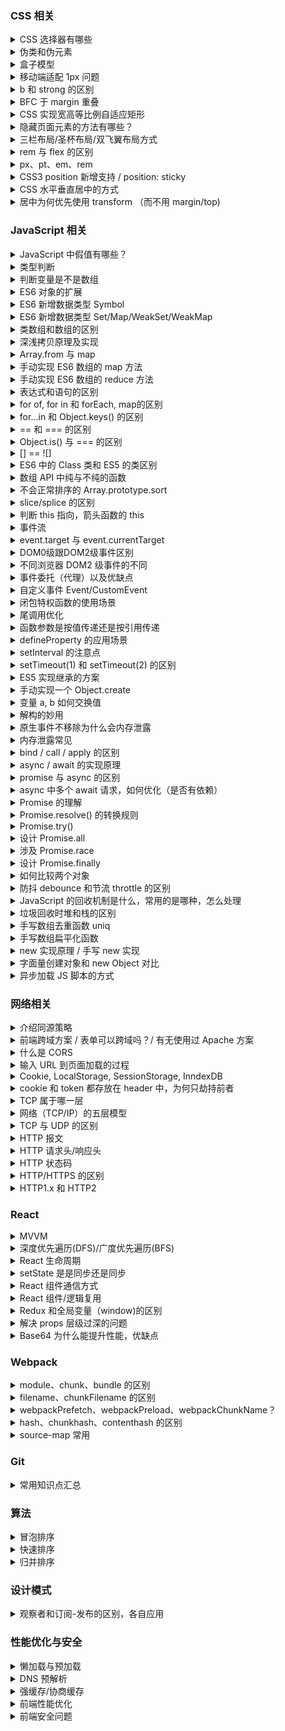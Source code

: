 ### CSS 相关

<details>
  <summary>CSS 选择器有哪些</summary>

  分类可分：基本选择器、属性选择器、伪类选择器

  | 常用选择器 | - |
  | -- | -- |
  | 通配符 | `*` |
  | ID | `#id` |
  | 类 | `.class` |
  | 元素 | `div`、`p`、`a`|
  | 后代 | `div > p` |
  | 伪类 | `a:hover` | 
  | 属性 | `[type="text"]` | 
  | 子元素 | `li:first-child`、`li:nth-child(1)`... |

  优先级：`!important` > inline style > `#id` > `.class` > 元素和伪元素 > `*` > 继承 > 默认

</details>

<details>
  <summary>伪类和伪元素</summary>

  伪元素：可创建文档虚拟元素（虚拟容器） `::before`

  | 伪元素| - |
  | -- | -- |
  | ::before | 被选元素前插入 |
  | ::after | 被选元素后插入 |
  | ::first-letter | 元素文本首字母 |
  | ::first-line | 元素第一行文本 |
  | ::selection | 元素选中部分 |

  伪类：提供 CSS 选择器获取，但不存在 DOM 树 `:link`

  | 伪类 | - |
  | -- | -- |
  | :first-child | 第一个子元素 |
  | :last-child | 最后一个子元素 |
  | :first-of-type | 父元素第一个特定类型的子元素 |
  | :last-of-type | 父元素最后一个特定类型的子元素 |

</details>

<details>
  <summary>盒子模型</summary>

  | 盒子模型 | 宽度计算 | CSS 设置 |
  | -- | -- | -- |
  | 标准 | `width = content-width` | box-sizing: content-box |
  | IE | `width = content-width + padding-width + border-width` | box-sizing: border-box |

</details>

<details>
  <summary>移动端适配 1px  问题</summary>

  Retina 屏幕像素比为 2，CSS 1px 会被渲染成 2px 的物理像素。

  解决方案：伪类 + transform 实现

  单边框：
  ```stylus
  border-1px($color) {
    position: relative
      &:after {
      display: block
      position: absolute
      left: 0
      bottom: 0
      width: 100%
      border-top: 1px solid $color
      content: ' '
    }
  }
  @media (-webkit-min-device-pixel-ratio: 1.5),(min-device-pixel-ratio: 1.5) {
    .border-1px {
       &::after {
        -webkit-transform: scaleY(0.7)
        transform: scaleY(0.7)
       }
    }
  }

  @media (-webkit-min-device-pixel-ratio: 2),(min-device-pixel-ratio: 2) {
    .border-1px {
      &::after {
       -webkit-transform: scaleY(0.5)
        transform: scaleY(0.5)
      }
    }
  }
  ```

  多边框：伪类宽高 200%，绝对定位 -50%，同等缩放实现。

</details>

<details>
  <summary>b 和 strong 的区别</summary>

  两者都有加粗字体的作用，但 strong 带有语义，表示强调，利于 SEO。

</details>

<details>
  <summary>BFC 于 margin 重叠</summary>

  #### margin 重叠
  * 相邻兄弟元素
  * 父子元素

  以上两种情况，元素同属一个BFC，且为块级元素，且元素间没有阻挡（边框、非空内容、padding等）时，会发生 margin 重叠。

  #### 何为 BFC？
  块级格式化上下午，简单的理解为一块独立的渲染区域，一个用于管理块级元素的容器，规定了容器内的布局规则，与外部区域隔离且不受影响。

  #### 创建 BFC
  * float 设置非 none
  * overflow 设置
  * display 设置 table-cell/table-caption/inline-block/inline-flex/flex
  * position 设置 absolute/fixed
  * 根元素

  #### BFC 布局规则
  * BFC 计算高度时，float 元素也参与（BFC 自带清浮）
  * BFC 不会重叠浮动元素（分栏布局）
  * BFC 阻止垂直 margin 折叠

</details>

<details>
  <summary>CSS 实现宽高等比例自适应矩形</summary>

  **知识点：padding 设置百分比，是按元素的宽度来计算，此外 padding 还可撑开元素宽高**

  ```html
  <!-- 宽高 2:1 矩形 -->
  <div class="scale">
    <div class="item">子元素</div>
  </div>

  <style>
   .scale {
     width: 100%;
     height: 0;
     padding-bottom: 50%;
     position: relative;
   }
   .item {
     width: 100%;
     height: 100%;
     position: absolute;
     background: red;
     color: #fff;
   }
  </style>
  ```

  > 16:9 padding-bottom: 9/16 = 56.25%

  参考文章: [CSS实现宽高等比例自适应矩形](https://juejin.im/post/5b0784566fb9a07abd0e14ae)
</details>

<details>
  <summary>隐藏页面元素的方法有哪些？</summary>

  隐藏类型：
  1. 完全隐藏：从渲染树消失，不占据空间
  2. 视觉隐藏：仍占据控件，只是视屏中不显示
  3. 语义隐藏：阅读软件不可读，但正常占据空间

  #### 1. 完全隐藏

  ##### 1-1. display
  `display: none`

  ##### 1-2. hidden 
  HTML5 新增属性，相当于 `display: none`

  ```html
  <div hidden></div>
  ```

  #### 2. 视觉隐藏
  ```css
  position: absolute;
  left: -99999px;
  ```

  #### 4. 语义隐藏
  ```html
  <div aria-hidden="true"></div>
  ```

</details>

<details>
  <summary>三栏布局/圣杯布局/双飞翼布局方式</summary>

  | 布局 |  |
  | -- | -- |
  | float 浮动 | 脱离文档流，需清浮解决父层高度塌陷 |
  | absoulute 绝对定位 | 自身跟后代元素都脱离文档流，需定高 |
  | table 表格 | 兼容性好，高度统一撑开，无法设置边距，SEO不友好 |
  | flex | 较完美，IE10开始支持（-ms) |
  | grid 网格 | IE10+支持，没有内容结构，子元素可自行定义位置 |

  #### 1. float 浮动布局
  **`DOM` 结构先写浮动部分，再写中间，否则右浮动会掉到下一行**

  * 优点：简单，兼容性好
  * 缺点：脱离文档流，父层高度塌陷需清浮解决

  ```html
  <article>
    <div class="left red"></div>
    <div class="right blue"></div>
    <div class="center yellow"></div>
  </article>

  <style>
    .left {
      float: left;
      width: 300px;
    }
    .right {
      float: right;
      width: 300px;
    }
  </style>
  ```
  #### 2. absoulute 绝对定位布局
  * 优点：方便稳定
  * 脱离文档流，后代元素也脱离文档流，高度未知时，会有问题

  ```html
  <article>
    <div class="left red"></div>
    <div class="center yellow"></div>
    <div class="right blue"></div>
  </article>

  <style>
    article {
      position: relative;
    }
    article div {
      position: absolute;
    }
    .left {
      left: 0;
      width: 300px;
    }
    .right {
      right: 0;
      width: 300px;
    }
    .center {
      left: 300px;
      right: 300px;
    }
  </style>
  ```

  #### 3. table 表格布局
  * 优点：兼容性好
  * 缺点：
    * 无法设置 margin 边距；
    * 对 SEO 不友好；
    * 单元格高度超出时，两侧单元格高度会一并变高，左右会撑开；
  ```html
  <article>
    <div class="left red"></div>
    <div class="center yellow"></div>
    <div class="right blue"></div>
  </article>

  <style>
    article {
      display: table;
    }
    article > div {
      display: table-cell;
    }
    .left, .right {
      width: 300px;
    }
  </style>
  ```
  #### 4. flex 布局
  * 优点：比较完美
  * 缺点：低版本浏览器兼容问题，IE10开始支持（-ms)

  ```html
  <article>
    <div class="left red"></div>
    <div class="center yellow"></div>
    <div class="right blue"></div>
  </article>

  <style>
    article {
      display: flex;
    }
    .left, .right {
      width: 300px;
    }
    .center {
      flex: 1;
    }
  </style>
  ```

  #### 5. grid 网格布局

  CSS3 推出的网格布局，按列或行对其排列，不同于表格，没有内容结构。子元素可定位自己的位置，可以重叠（IE10+支持）。

  ```css
  article {
    display: grid;
    grid-template-columns: 300px auto 300px;
  }
  ```
</details>

<details>
  <summary>rem 与 flex 的区别</summary>

  * rem 布局是维持各端 PC/Mobile/IPad 统一排版，利用 rem 进行缩放适应，简单理解就是一份设计稿在各端显示效果一致
  * flex 布局是弹性伸缩自适应，并不是等比例缩放

</details>

<details>
  <summary>px、pt、em、rem</summary>

  | 单位 | 含义 |
  | -- | -- |
  | px | 虚拟长度单位，像素|
  | pt | 物理长度单位，72分之一英寸|
  | em | 相对长度单位 |
  | rem | CSS3 新增的相对长度单位，相对于 HTML |

  #### px 与 em
  * px 是相对于显示器屏幕分辨率，而 em 是相对于当前对象内文本的字体尺寸，如果字体尺寸未被设置，则相对于浏览器的默认字体尺寸

  * em 指字体高，浏览器默认字体高是 16px，未调整的浏览器：1em = 16px。为简化换算，设置 html 样式 font-size = 64.5%，这样 12px = 1.2em

  * 1em 指一个字体的大小，会继承父级元素的字体大小，不是一个固定的值。因此文本样式使用 em，支持浏览器缩放时字体调整，IE 精度问题使用 63%

</details>

<details>
  <summary>CSS3 position 新增支持 / position: sticky</summary>

  | 属性 | 作用 |
  | -- | -- |
  | static | 没有定位（默认) |
  | relative | 相对定位 | 
  | absolute | 绝对定位 |
  | fixed | 固定定位（相对body) |
  | sticky | 粘滞定位 | 

  * absolute 会被 relative/absolute 的父元素限制，否则被 body
  * stick 是 relative 和 fixed 的混合体
    * 元素在视口内，top/left 无效；
    * 滚动超出时，表现像 fixed；
    * left/right 同时设置保留前者，top/bottom 同理

</details>

<details>
  <summary>CSS 水平垂直居中的方式</summary>

  居中元素固定宽高：
  1. absolute + 负 margin
  2. absolute + margin auto
  3. absolute + calc

  居中元素不定宽：
  1. absolute + transform（移动端优先）
  2. line-height
  3. writing-mode
  4. table (可弃用)
  5. css-table
  6. flex（优先）
  7. grid

</details>

<details>
  <summary>居中为何优先使用 transform （而不用 margin/top)</summary>

  * 支持居中元素不定宽；
  * 不用计算宽高减半值；

</details>

### JavaScript 相关

<details>
  <summary>JavaScript 中假值有哪些？</summary>

  JavaScript 中共有 6 个假值：
  1. `undefined`
  2. `null`
  3. `NaN`
  4. `0`
  5. `''`
  6. `false`
  
  包装对象类型都是真值，如 `new Number(0)` / `new Boolean(false)`)。
</details>

<details>
  <summary>类型判断</summary>

  1. `typeof` 只能用于基本类型判断，无法判断 `null`；
  2. `instanceof` 用于判断引用类型，缺点是 `null`；
  3. `Object.prototype.toString.call()` 较好的类型判断方式；
  4. `isPrototypeOf` ES6 新增的原型判断；

  思路：先 `instanceof` 判断是不是复杂类型，再用 `typeof` 判断基本类型

  [正确的类型判断](https://github.com/YvetteLau/Blog/blob/master/JS/data-type.js)

</details>

<details>
  <summary>判断变量是不是数组</summary>

  1. ES6 `Array.isArray()` 返回 `true` 是；
  2. ES6 `Array.prototype.isPrototypeOf([])` 值为 `true` 是；
  3. `instanceof Array` 返回 `true` 是；
  4. `Object.prototype.toString.call()` 值为 `[object Array]` 是

</details>

<details>
  <summary>ES6 对象的扩展</summary>

  * 支持属性简写，属性解构赋值，**表达式属性名不能与属性简写同时使用**；
  * 新增 `super` 关键字，指向对象，仅在对象方法中调用；
  * 对象方法的 `name` 属性；
    * 普通属性方法，返回方法名；
    * `get/set` 取存函数，返回方法名前加 `get/set` -> `get fnName`；
    * `new`，返回 `anonymous`；
    * `bind`, 返回 `bound fnName`
  * 对象的扩展运算符 `{...obj}`（可实现浅拷贝）

  | Object 新增方法 | 作用 |
  | -- | -- |
  | is | 完善 `===` 判断（-0 不等于 +0 / NaN 等于自身）|
  | assign | 对象属性合并（浅拷贝）|
  | getOwnPropertyDescriptiors | 多个s，获取对象所有属性的描述 |
  | setPrototypeOf/getPrototypeOf | 原型设置与读取 |
  | keys/values/entires | - |
  | fromEntries | 用于将 Map 结构转为 Object |

  ```js
  // Object.is 实现
  Object.prototype.is = function(x, y) {
    if (x === y) {
      return x !== 0 || 1 / x === 1 / y; 
    } else {
      return x !== x && y !== y;
    }
  }

  ```
  注意点：
  1. `Object.assign` 合并对象时遭遇 `get` 方法时，拷贝的是 `get` 方法的执行结果；
  2. 字符串的包装类型可实现枚举；

</details>

<details>
  <summary>ES6 新增数据类型 Symbol</summary>

  > Symbol 表示独一无二的值，一种类似字符串类型

  1. 通过 `Symbol` 函数生产，该函数不能使用 `new` 实例化；
  2. 不能与其它值做运算，包括模版字符串 `${}` 的引用；
  3. 可转为布尔值，用于条件判断；
  4. 可显示转为字符串 `String(mySymbol)/mySmbol.toString()`；
  5. 定义的描述符，`Symbol.description()` 获取；
  6. `Symbol.for()` 返回已存在的 Symbol, 不存在则创建（避免重复创建）；
  7. `Symbol.keyFor`，返回已存在的 Symbol key 值，不存在返回 `undefined`；
  8. 作为对象属性名的 Symbol，必须用方括号，不能被普通方法枚举，`Reflect.ownKeys` 可枚举全部属性，或 `Object.getOwnPropertySymbols`

  #### 用途：
  1. 借助不太容易枚举，可作私有属性使用；
  2. 引用第三方对象方法时，避免属性名覆盖；
  3. 消除魔术字符串，作判断条件使用；
  4. 内置的 Symbol 方法可监听对象/类的用法

</details>

<details>
  <summary>ES6 新增数据类型 Set/Map/WeakSet/WeakMap</summary>

  * Set: 不重复的类似数组解构，`size` 属性表示成员数量
    * 操作方法：`add/delete/has/clear`
    * 遍历方法：`keys/values/entires/forEach/for...of`
    * 可转为数组后，使用数组方法：`map/filter`等，实现数组去重，交集/差集/并集
  * WeakSet: 弱引用，成员只能是对象，不支持遍历，没有 `size` 属性
    * 用途：类中对象引用/DOM对象存储
  * Map: 键值对，不同于 Object 的 “字符串-值”，是 ”值-值“，`size` 属性表示成员数量
    * 操作方法：`add/delete/has/clear`
    * 遍历方法：`keys/values/entires/forEach/for...of`
    * 同样可借助转为数组后，调用方法
    * 用途：属性名更灵活，不会冲突
  * WeakMap: 弱引用，键只能是对象，不支持遍历，没有 `size` 属性
    * 用途：类私有方法/DOM 元素对象属性值

</details>

<details>
  <summary>类数组和数组的区别</summary>

  类数组是一个普通对象，有 `length` 属性，而真实的数组是 `Array` 类型，类数组不具备数组的方法。

  常见类数组：
  1. 函数参数 `arguments`；
  2. DOM 对象列表 `document.querySelectorAll('li')`；
  3. jQuery 对象 `$('div')`

  类数组转数组：
  ```js
  // eg.1
  Array.prototype.slice.call(arrLike);

  // eg.2
  [...arrLike];

  // eg.3
  Array.from(arrLike); 
  ```

  拥有遍历器接口的对象，都可用扩展运算符 `...` 和 `Array.from` 转为数组，如字符串。

</details>

<details>
  <summary>深浅拷贝原理及实现</summary>

  #### 深浅拷贝概念

  > 浅拷贝：拷贝一个对象（创建一个新的对象），对其属性值做拷贝，如果其属性值是基本类型，则拷贝的是该基本类型的值，如果其属性值是引用类型，则拷贝的是内存地址。

  浅拷贝与赋值不同，将引用类型赋值给变量，并不会创建新对象，栈内存共享该引用类型的指针。

  > 深拷贝：完整拷贝一个对象，包括其属性值，都是独立的内存存储。

  #### 代码实现
  待更
</details>

<details>
  <summary>Array.from 与 map</summary>

  map 的 callback 只会在有值的索引上被调用（未赋值或 delete 的索引不会被调用)

  ```js
  const mapResult = Array(3).map(() => 0);
  mapResult; // => [undefined, undefined, undefined]

  const fromResult = Array.from({length: 3}, () => 0);
  fromResult; // => [0, 0, 0]
  ```

  Array.from 可用于数组初始化赋值，与 fill 不同是 callback 每次都返回一个新的值

  ```js
  const resultA = Array.from({length: 3}, () => ({}));
  const resultB = Array(3).fill({});

  resultA[0] === resultA[1];  // false;
  resultB[0] === resultB[1];  // true;
  ```

  Array.from 实现数组的深层拷贝
  ```js
  function recursiveClone(value) {
    return Array.isArray(value) ? Array.from(value, recursiveClone) : value;
  }
  const numbers = [[0,1,2], ['one','two','three']];
  const numbersClone = recursiveClone(numbers);   // => [[0,1,2], ['one','two','three']]
  ```

</details>

<details>
  <summary>手动实现 ES6 数组的 map 方法</summary>

  语法：  
  > var new_array = arr.map(function callback(currentValue[, index[, array]]) {
  >  // Return element for new_array 
  > }[, thisArg])

  实现：
  ```js
  Array.prototype.MyMap = function(fn, context) {
    var arr = Array.prototype.slice.call(this);
    var mappedArr = [];
    for (var i = 0, len = arr.length; i < len; i++) {
      mappedArr.push(fn.call(context, arr[i], i, this));
    }
    return mappedArr;
  }

  var arr = [1, 3, 9, 16];
  var newArr = arr.MyMap(x => x * 2);

  newArr; // => [2, 6, 18, 32]
  ```
</details>

<details>
  <summary>手动实现 ES6 数组的 reduce 方法</summary>

  语法：
  > arr.reduce(callback(accumulator, currentValue[, index[, array]])[, initialValue])

  要点：初始值不传处理（初始值不传时，第一个累计器取数组第一项）

  ```js
  Array.prototype.MyReduce = function(fn, initialValue) {
    var arr = Array.prototype.slice.call(this);
    var res, startIndex;
    res = initialValue ? initialValue : arr[0];
    startIndex = initialValue ? 0 : 1;

    for (var i = startIndex, len = arr.length; i < len; i++) {
      res = fn.call(null, res, i, arr[i], this);
    }
    return res;
  }

  var arr = [1, 2, 3];
  var sumResult = arr.MyReduce((acc, curValue) => acc + curValue);

  sumResult; // 6
  ```

</details>

<details>
  <summary>表达式和语句的区别</summary>

  * 表达式：产生一个值；
  * 语句：执行一个操作；
  * 表达式语句：产生一个值和执行一个操作

</details>

<details>
  <summary>for of, for in 和 forEach, map的区别</summary>

  * for...of：遍历具有 itertaor 接口对象（数组、Set、Map、类数组对象、字符串）可中断循环；
  * for...in：遍历对象自身和继承的可枚举的属性，不能直接获取属性值，可中断循环；
  * forEach：只能遍历数组，没有返回值，不能中断；
  * map：只能遍历数组，返回值是修改后的新数组，不能中断

  退出循环：`break/throw/continue/return`
</details>

<details>
  <summary>for...in 和 Object.keys() 的区别</summary>

  1. `Object.keys()` 返回自身可枚举属性组成的数组，顺序与 `for...in` 一致；
  2. `for...in` 除了遍历自身可枚举，还可以枚举原型链中属性

  **与 in 有关都会检索原型链**
</details>

<details>
  <summary>== 和 === 的区别</summary>

  * `===` 全等运算符不需要类型转换，比较类型和值都相等时，返回 `true`；
  * `==` 类型不同，需先进行转换，如下
    * 判断是否为 `null` 或 `undefined`，是返回 `true`；
    * 判断是否为 `string` 或 `number`，是字符串转 `number` 再比对；
    * 判断其中一方是否为 `boolean`，是转为 `number` 再比对；
    * 判断其中一方为 `object` 另一方为 `string/number/symbol`，是将 `object` 转原始类型再比对，调用 `toString()/valueOf()`

</details>

<details>
  <summary>Object.is() 与 === 的区别</summary>

  `Object.is()` 与 `===` 类似，有两点区别:
  1. `Object.is()` 判断 `NaN` 时，返回 `true`；
  2. `Object.is()` 判断 `+0/-0` 时，返回 `false`

  ```js
  Object.is(NaN, NaN);  // true
  Object.is(+0, -0);    // false

  NaN === NaN;          // false
  +0 === -0;            // true
  ```

</details>

<details>
  <summary>[] == ![]</summary>

  1. 优先级 `!` 高于 `==`；
  2. `![]`，`object` 转为 `boolean` 为 `true`，因此这里为 `false`；
  3. 其中一方为 `boolean`，先将 `boolean` 转为 `number`，0；
  4. 其中一方为 `number`, `object` 类型转原始类型（空数组转数字为 0，若数组中仅有一个数字，转数字时就是该数字，其它情况为 `NaN`）；
  5. `0 == 0` 为 `true`

  [运算符优先级](https://developer.mozilla.org/zh-CN/docs/Web/JavaScript/Reference/Operators/Operator_Precedence)

</details>

<details>
  <summary>ES6 中的 Class 类和 ES5 的类区别</summary>

  1. 定义的方法不可枚举，ES5 可以枚举；
  2. 必须使用 `new` 实例化，ES5 可当普通函数使用；
  3. 不存在变量提升，默认即是严格模式；
  4. 方法是定义在 `prototype` 原型上，属性可在 `constructor` 初始化定义（支持传参），也可在顶层定义（无法通过传参初始化）；
  5. 子类构造函数必须通过 `super()` 调用父类构造函数实现继承，才有 `this` 对象（ES5 中先有子类的 `this`, 再将父类的属性应用在 `this` 上）；
  6. 类中 `static` 声明的方法为静态方法，属于类自身，可与类中普通方法重名，方法中的 `this` 指向类而不是对象实例，子类可以通过 `super` 使用父类静态方法 `super.parentStaticFunc`；
  7. `new.target` 返回构造函数（可实现类必须继承）；
  8. 提案：静态属性和私有方法`#name`

</details>

<details>
  <summary>数组 API 中纯与不纯的函数</summary>

  不纯函数，会修改原数组：
  `splice/reverse/fill/copyWithin/sort/push/pop/unshift/shift`

  纯函数，不会修改原数组：
  `slice/map/forEach/every/filter/reduce/entries/find`

</details>

<details>
  <summary>不会正常排序的 Array.prototype.sort </summary>

  > arr.sort([compareFunction])

  #### 不能正常排序原因
  没有 compareFunction 时，元素将会转换为字符串的各个字符的 Unicode 位点进行排序，如 "Banana" 会排在 "cherry" 前， "80" 排在 "9" 前。

  #### 解决方案：指定 compareFunction(a,b) 比较规则
  * a, b, 返回值 < 0，a 排 b 前
  * a, b, 返回值 == 0，位置不变
  * a, b, 返回值 > 0，a 排 b 后

</details>

<details>
  <summary>slice/splice 的区别</summary>

  > arr.slice([begin[, end]])

  > array.splice(start[, deleteCount[, item1[, item2[, ...]]]])

  * 同：两者都可返回一个新数组；
  * 异：`splice` 会改变原数组，为不纯函数，`slice` 多用于拷贝，`splice` 用于修改数组

</details>

<details>
  <summary>判断 this 指向，箭头函数的 this</summary>

  this 绑定：默认绑定、隐式绑定、显示绑定、new 绑定
  
  1. `new` 绑定，构造函数没有返回，`this` 指向新创建对象，若有返回，指向返回对象；
  2. 显示绑定，通过 `apply/call/bind`，`this` 指向传入对象，如果传入对象为 `null/undefined`，则应用默认绑定规则；
  3. 隐式绑定，取决于上下文对象调用者，指向该对象，`obj.foo()`；
  4. 默认绑定，以上规则不匹配时，严格模式指向 `undefined`，否则指向全局对象；
  5. 箭头函数, `this` 取决于词法作用域，在函数声明时就确定，来自上一层代码块的 `this`

</details>

<details>
  <summary>事件流</summary>

  * 冒泡：子到父 div->body->window
  * 捕获：父到子 window->body->div

</details>

<details>
  <summary>event.target 与 event.currentTarget</summary>

  * `event.target`: 当前触发事件的元素
  * `event.currentTarget`: 当前绑定事件的元素

  事件处理函数内部 `this` 指向 `event.currentTarget`。

  | event 常用属性 | 作用 |
  | -- | -- |
  | preventDefault() | 阻止默认事件 |
  | stopPropagation() | 阻止事件流传递（冒泡/捕获） |
  | stopImmediatePropagation() | 阻止事件流传递与剩余未执行事件 |

</details>

<details>
  <summary>DOM0级跟DOM2级事件区别</summary>

  区别：DOM0级只能绑定一个事件处理函数，DOM2级可绑定多个事件处理函数，并且新增**冒泡/捕获**事件触发机制。

  ```js
  // DOM0级
  elem.onclick = function() {
    //...
  };

  // DOM2级
  elem.addEventListener('click', function() {
    //...
  }, true); // useCapture 默认为 false 冒泡阶段触发， true 捕获阶段触发
  ```
</details>

<details>
  <summary>不同浏览器 DOM2 级事件的不同</summary>

  * `addEventListener/removeEventListener`
  * IE 兼容用 `attchEvent/detachEvent`
</details>

<details>
  <summary>事件委托（代理）以及优缺点</summary>
  
  事件委托是基于事件流的“冒泡”机制来实现，子节点触发事件，冒泡到父节点，由父级节点做事件接收处理。

  优点：
  1. 减少事件函数注册，仅在父节点绑定一个函数，节省内存；
  2. 支持动态绑定事件，针对动态子元素，不用频繁绑定和解绑

  缺点：
  1. 基于冒泡和捕获实现，不支持冒泡和捕获的事件不支持；
  2. 层级过多时，若中间层阻止，可能无法到达事件元素，建议就近委托

  不支持冒泡的事件：`load/unload/scroll/resize/blur/focus/mouseleave/mouseenter/自定义事件`

</details>

<details>
  <summary>自定义事件 Event/CustomEvent</summary>

  区别：CustomEvent 可传递一个 Object 对象来传输数据

  ```js
  let eve = new CustomEvent('custome', {
    detail: {
      name: 'KenTsang',
    }
  });

  let elem = document.body;
  elem.addEventListener('custome', function(event){
    console.log(event.CustomEvent.detail.name); // 'KenTsang'
  })

  // 事件触发
  elem.dispatchEvent(eve);
  ```
</details>

<details>
  <summary>闭包特权函数的使用场景</summary>

  1. ES6 前实现块级作用域；
  2. 模块化实现；
  3. 公私有属性；
  4. 函数柯里化实现

</details>

<details>
  <summary>尾调用优化</summary>

  1. 尾部函数前 + `return` 返回，作为函数外层函数结束语句；
  2. 尾部函数中未使用自由变量（非自身环境声明，需借助作用域链查找的外部变量），若需使用，以参数传递的方式进入 `arguments`

</details>

<details>
  <summary>函数参数是按值传递还是按引用传递</summary>

  函数参数是按值传递，引用类型的值是其栈中存储的值，一个地址指针。

</details>

<details>
  <summary>defineProperty 的应用场景</summary>

  使用 defineProperty 定义的对象属性，以下几个属性值默认 `false`
  * `configurable`  可配置
  * `enumerable`    可枚举
  * `writable`      可设置值

  应用场景：
  * Vue 双向数据绑定的实现；
  * MVVM 视图与数据变化的绑定；
  * 对象属性设置/读取/配置/枚举等钩子

</details>

<details>
  <summary>setInterval 的注意点</summary>
</details>

<details>
  <summary>setTimeout(1) 和 setTimeout(2) 的区别</summary>

  setTimeout 最小时间是 400， 即 4 毫秒
</details>

<details>
  <summary>ES5 实现继承的方案</summary>

  经典：”构造函数 + 原型“ 的组合继承

  ```js
  // 父类 Person
  function Person(name, age) {
    this.name = name;
    this.age = age;
  }
  Person.prototype.eat = function() {
    //...
  };
  Person.prototype.walk = function() {
    //...
  };

  // 子类 Student
  function Student(name, age, grade) {
    Person.call(this, name, age);
    this.grade = grade;
  }
  Student.prototype = new Person(); 
  // Student.prototype = Object.create(Person.prototype);
  Student.prototype.constructor = Student;
  ```

</details>

<details>
  <summary>手动实现一个 Object.create</summary>

  > Object.create()方法创建一个新对象，使用现有的对象来提供新创建的对象的 __proto__。 

  ```js
  function create(proto) {
    const F = function();
    F.prototype = proto;
    F.prototype.constructor = F;
    return new F();
  }
  ```
</details>

<details>
  <summary>变量 a, b 如何交换值</summary>

  1. ES6 解构：`[a, b] = [b, a]`;

  ```js
  function swap(a, b) {
    a = a + b;
    b = a - b;
    a = a - b;
  }

  function swap(a, b) {
    a = a * b;
    b = a / b;
    a = a / b;
  }

  function swap(a, b) {
    a = a ^ b;
    b = a ^ b;
    a = a ^ b;
  }
  ```
</details>

<details>
  <summary>解构的妙用</summary>

  #### 数组解构
  1. 变量交换值 `[a, b] = [b, a]`；
  2. 获取指定值 `[, second] = arr`（不可变数据对象维护）;

  #### 对象属性解构
  1. 匹配模式可使用：方括号+属性表达式（动态属性名的方式）；
  2. 可自行实现对象 [Symbol.iterator] 迭代器生成方法 ；
  3. 删除属性操作 `[foo, ...small] = big`(删除了 `big` 的 `foo` 属性)

</details>

<details>
  <summary>原生事件不移除为什么会内存泄露</summary>

  老版本浏览器 BOM 对象是基于引用计数来作垃圾回收机制的，浏览器无法检测 DOM 元素与事件处理器的循环引用问题，造成内存泄露。
  
</details>

<details>
  <summary>内存泄露常见</summary>

  1. 意外的全局变量；
  2. 未销毁的定时器；
  3. 变量对象引用已经销毁的 DOM，造成该 DOM 对象未被正常回收；
</details>

<details>
  <summary>bind / call / apply 的区别</summary>
  **三者都可用于显式绑定 this，bind 返回的是待执行函数，call/apply 返回执行结果**

  `call` 和 `apply` 功能相同，区别在于传参方式不同：
  1. `fn.call(obj, arg1, arg2, ...)`， `call` 传参数列表，逗号隔开
  2. `fn.call(obj, [arg1, arg2, ...])`， `apply` 传参数数组

  #### call 实现
  ```js
  Function.prototype.call = function(context, ...args) {
    // 判断传入对象是否为 null
    if (!context) {
      context = typeof window === 'undefined' ? global : window;
    }
    
    // 改变函数调用者，作为传入对象的属性方法调用
    context.fn = this;
    const result = context.fn(...args);
    delete context.fn;
    return result;
  }
  ```

  #### apply 实现
  ```js
  Function.prototype.call = function(context, args) {
    // 判断传入对象是否为 null
    if (!context) {
      context = typeof window === 'undefined' ? global : window;
    }
    
    // 改变函数调用者，作为传入对象的属性方法调用
    context.fn = this;
    const result = context.fn(...args);
    delete context.fn;
    return result;
  }
  ```

  #### bind 实现
  ```js
  Function.prototype.bind = function(context, ...initArgs) {
    // 预先判断是否为函数
    if (typeof this !=== 'function') {
      throw new TypeError('no a function');
    }

    const self = this;
    // 返回一个待执行函数
    return function(...finalArgs) {
      // 合并预先传入的参数、最后传入的参数
      self.apply(context, [...initArgs, ...finalArgs]);
    }
  }
  ```
</details>

<details>
  <summary>async / await 的实现原理</summary>
</details>

<details>
  <summary>promise 与 async 的区别</summary>
</details>

<details>
  <summary>async 中多个 await 请求，如何优化（是否有依赖）</summary>

  1. 没有依赖的话，集合到一个 Promise 数组中，并行执行，类似 Promise.all；
  2. 有依赖的尽量划分，可以并行的放到同数组中做并行执行

</details>

<details> 
  <summary>Promise 的理解</summary>

  简单理解为是一个容器，存储着将来（异步）的结果。

  特点：
  1. 状态一经改变后不会再变更；
  2. 状态不受外界影响跟改变

  Promis 的状态：
  1. `pending` 初始状态；
  2. `fulfilled` 操作已完成；
  3. `rejected` 操作已失败

  优点：
  1. 解决异步嵌套的问题（并未彻底解决嵌套）
  2. 可链式调用 `then`

  缺点：
  1. 无法取消 Promise
  2. 无回调函数或 `catch` 时，会吃掉内部错误
  3. 处于 `pending` 时，无法得知进展
  
  一个 Promise 中如果 `resolve` 另一个 Promise 实例，那么将放弃自身的状态，以 `resolve` 中的 Promise 实例状态为准。

  建议用 `catch` 代理 `then` 中 `error` 的回调函数，可捕获 `then` 中的代码错误。并且处于最后，这样 `catch` 中内部错误才会抛出。

</details>

<details>
  <summary>Promise.resolve() 的转换规则</summary>

  > 功能：转换为 Promise 对象

  | 参数情况 | 作用 |
  | -- | -- |
  | Promise 实例 | 原封不动返回 |
  | thenable 对象 | 立即执行该对象的 `then` 方法 |
  | 不具有 `then` 或不是对象 | 状态为 `resolved` |
  | 无参数 | 状态为 `resolved` |

  **立即 resolved 的 Promise 对象，在本轮“事件循环”结束时执行。**

  关联：`Promise.reject()` 会原封不动将参数作为 `reject` 的理由输出。
</details>

<details>
  <summary>Promise.try()</summary>

  > 功能：将参数封装成 Promise 对象方便流程调用，同步方法同步执行，异步方法异步执行，不同于 Promise.resolve()

</details>

<details>
  <summary>设计 Promise.all</summary>
  
  > 用于将多个 Promise 实例包装成一个 Promise 实例，全部实例为 fulfilled 或第一个 rejected 触发，then 接收是一个数组参数，[p1,p2]

  如果单个实例自身处理了 `catch` ，默认是执行了 `resolve`，不会触发到 `all` 的 `catch`。

  ```js
  // Promise.all 源码实现
  Promise.all = function(promise) {
    // Promise.all 返回一个 Promise 实例对象
    return new Promise((resolve, reject) => {
      const { length } = promise;

      // Promise.all 中 resolve 的参数格式是一个数组
      if (!length) {
        return resolve([]);
      }

      let index = 0;
      const result = [];

      function processValue(i, data) {
        result[i] = data;
        if (++index === length) {
          resolve(result);
        }
      }

      for (let i = 0; i < length; i++) {
        // 利用 Promise.resolve 转换数组中的对象
        Promise.resolve(promise[i]).then(data => {
          processValue(i, data);
        }, err => {
          // 这里使用 reject 回调，避免单个 promise 使用 catch 自身处理错误而无法抛出给 all 的 catch
          reject(err);
        })
      }
    })
  }
  ```

</details>

<details>
  <summary>涉及 Promise.race</summary>

  > 竞态，第一个 fulfilled 或 rejected 触发

</details>

<details>
  <summary>设计 Promise.finally </summary>
  
  > Promise 实例 resolve/reject 都会执行的回调，与状态无关，回调函数不接受任何参数。

  ```js
  Promise.prototype.finally = function (callback) {
    return this.then((value) => {
        return Promise.resolve(callback()).then(() => {
            return value;
        });
    }, (err) => {
        return Promise.resolve(callback()).then(() => {
            throw err;
        });
    });
  }
  ```

</details>

<details>
  <summary>如何比较两个对象</summary>

  * 工具类：借用 Immutable 对比两个对象
  * 辅助函数，迭代对象属性，值为原始类型，则比对值，为引用类型，则继续递归跌打比对（注意函数、日期以及正则等）

</details>

<details>
  <summary>防抖 debounce 和节流 throttle 的区别</summary>

  * 同：两者的作用都是防止一定时间内函数被多次调用；
  * 异：
    * 防抖：在事件被触发 n 秒后再执行回调函数，如果在这 n 秒内又被触发，则重新计时延迟时间，例：R 大招 60 秒;
    * 节流：规定在一个单位时间内，只能触发一次函数。如果这个单位时间内触发多次函数，只有一次生效（间隔执行），例：FPS射击;
  * 应用：
    * 防抖：文本输入联想、文本输入验证;
    * 节流：鼠标点击、mousemove 拖拽、resize、监听滚动 scroll等;
</details>

<details>
  <summary>JavaScript 的回收机制是什么，常用的是哪种，怎么处理</summary>
  
  标记清除和引用计数，常用为手动标记清除，将变量值设置为 `null`。

</details>

<details>
  <summary>垃圾回收时堆和栈的区别</summary>
</details>

<details>
  <summary>手写数组去重函数 uniq</summary>

  ```js
  uniq([1, 2, 3, 5, 3, 2]);//[1, 2, 3, 5]
  ```

  #### 1. ES6 新增数据类型 set
  ```
  function uniq(arr) {
    return [...new Set(arr)];
  }
  ```

  #### 2. indexOf
  ```js
  function uniq(arr) {
    let result = [];
    for (let val of arr) {
      if (result.indexOf(val) < 0) {
        result.push(val);
      }
    }
    return result;
  }
  ```

  #### 3. includes
  ```js
  function uniq(arr) {
    let result = [];
    for (let val of arr) {
      if (!result.includes(val)) {
        result.push(val);
      }
    }
  }
  ```

  #### 4. reduce
  ```js
  function uniq(arr) {
    return arr.reduce([prev, cur] => {
      if (prev.includes(cur)) {
        return prev;
      } else {
        return [...prev, cur]
      }
    }, []);
  }
  ```

  #### 5. map 或 object[val]
  ```js
  function uniq(arr) {
    let map = new Map();
    let result = [];
    for (let val of arr) {
      if (!map.has(val)) {
        result.push(val);
        map.set(val, true);
      }
    }
    return result;
  }
  ```

</details>

<details>
  <summary>手写数组扁平化函数</summary>

  ```js
  flattenDeep([1, [2, [3, [4]], 5]]); //[1, 2, 3, 4, 5]
  ```

  #### 1. ES6 新增的 Array.prototype.flat
  > var newArray = arr.flat([depth])

  depth 默认为一，表示提取嵌套数组的结构深度，depth 为 Infinity 表示提取任意深度

  ```js
  function flattenDeep(arr, deepLength = 1) {
    return arr.flat(deepLength);
  }
  flattenDeep([1, [2, [3, [4]], 5]], 3);
  flattenDeep([1, [2, [3, [4]], 5]], Infinity);
  // => [1, 2, 3, 4, 5];
  ```

  #### 2. reduce 与 concat 
  ```js
  // 单层深度
  function SingleFlattenDeep(arr) {
    return arr.reduce((acc, value) => arr.concat(value), []);
  }
  SingleFlattenDeep([1, 2, [3, 4]]);  // => [1, 2, 3, 4]

  // 全部深度（递归）
  function AllFlattenDeep(arr) {
    return acc.reduce((acc, value) => arr.concat(Array.isArray(value) ? AllFlattenDeep(value) : value)), []);
  }
  ```

</details>

<details>
  <summary>new 实现原理 / 手写 new 实现</summary>

  1. 创建一个空对象 `{}`，构造函数的 `this` 指向这个空对象；
  2. 对该对象进行原型链接，`__proto__` 指向函数的 `prototype`；
  3. 执行构造函数方法，将属性添加到 `this` 指向的对象；
  4. 若函数没有返回其它值，则返回 `this` 指向的对象，若返回基本类型值，则返回它们的包装对象

  ```js
  function _new() {
    let target = {};
    let [constructor, ...args] = [...arguments];
    target.__proto__ = constructor.prototype;
    let result = constructor.apply(target, args);

    if (result && (typeof result == 'object' || typeof result == 'function') ) {
      return result;
    }
    return target;
  }
  ```

</details>

<details>
  <summary>字面量创建对象和 new Object 对比</summary>

  1. 字面量创建对象，不会调用 `Object` 构造函数，简洁性能更佳；
  2. `new Object()` 本质上是方法调用，会涉及到原型链查找，函数调用涉及到执行栈等

</details>

<details>
  <summary>异步加载 JS 脚本的方式</summary>

  1. defer 页面文档加载完执行，顺序执行，onLoad 之前执行；
  2. async 对应 js 文件下载完执行，顺序不定，会中断渲染；
  3. 动态创建 script；
  4. XHR 异步加载 JS

  ```js
  // 动态创建 script
  let script = document.createElement('script');
  script.src = 'xxx.js';
  document.body.append(script); // 添加到body才会执行

  // XHR 异步加载 JS + eval
  let xhr = new XMLHttpRequest();
  xhr.open('get', 'js/xxx.js', true);
  xhr.send();
  xhr.onreadystatechange = function() {
    if (xhr.readyState == 4 && xhr.status == 200) {
      eval(xhr.responseText);
    }
  }
  ```

</details>

### 网络相关
<details>
  <summary>介绍同源策略</summary>
  
  浏览器同源策略限制不同源文档脚本不能进行交互。
  同源：同协议，同域名，同端口
</details>

<details>
  <summary>前端跨域方案 / 表单可以跨域吗？/ 有无使用过 Apache 方案</summary>
  
  #### 表单支持跨域
  为何？自我理解：因为表单提交的数据，管控处理在后端，而其它数据的读取设置，还是要在前端限制

  后端接口请求不存在跨域问题，只有前端浏览器同源（同协议，同域名，同端口）限制导致跨域问题。

  1. JSONP：利用 script 标签的 src 属性来实现跨域，仅支持 GET 请求，url 长度限制；
  2. websocket；
  3. Nginx 反向代理；
  4. fetch；
  5. CORS：兼容性 IE10 +
</details>

<details>
  <summary>什么是 CORS</summary>

  CORS （Cros-Origin Resource Sharing，跨域资源共享），额外的 HTTP 头授权浏览器访问跨域资源的机制
  <!-- 浏览器同源策略的限制，使得 XMLHttpRequest / fetch 不得跨域请求。 -->
</details>

<details>
  <summary>输入 URL 到页面加载的过程</summary>

  1. DNS 解析，将域名解析成 IP地址；
  2. TCP 连接（三次握手），客户端发送 HTTP 请求
  3. 服务端处理请求并返回 HTTP 响应报文
  3. 浏览器，解析 DOM 树 / CSS 规则树生成渲染树，进行页面渲染
  4. TCP 断开连接（四次挥手)
</details>

<details>
  <summary>Cookie, LocalStorage, SessionStorage, InndexDB</summary>

  **前三者只能存储字符串，后者能存储大量结构化数据（包括文件和blob）**

  #### Cookie
  * 大小 4 K，`name=value` 中 `value` 值大小 4K；
  * 每次请求在请求头携带，占用带宽；
  * 初衷是解决 HTTP 无状态，服务端可共享，可设置过期时间；
  * 服务端标记 cookie 为 HttpOnly 时，客户端不能读写，只能传输；
  
  ```js
  document.cookie = 'name=KenTsang;domain=wuliv.com'
  ```

  #### localStorage/sessiongStorage
  * 大小 5 M，数据只保留本地，不参与服务端交互；
  * localStorage：永久存在，需手动清除；
  * sessionStorage：仅存在会话中，tab 关闭就失效，用于存储会话数据（如表单值），同源同窗口；
  
  ```js
  window.localStorage.setItem('name', 'KenTsang');
  window.localStorage.getItem('name');  // 'KenTsang

  // sessionStorage 用法一样
  ```

  #### IndexedDB
  * 键值对存储
  * 异步
  * 支持事务
  * 空间大
  * 支持二进制存储
    
  ```js
  function openDB(dbName) {
    const request = window.indexedDB.open(dbName);
    request.onerror = function(e) {
      //...
    }
    request.onsuccess = function(e) {
      console.log(e.target.result); // IndexedDB对象
      myDB.db = e.target.result;
    }
  }

  const myDB = {
    name: 'testDB',
    db: null
  };
  openDB(myDB.name);
  ```
</details>

<details>
  <summary>cookie 和 token 都存放在 header 中，为何只劫持前者</summary>
</details>

<details>
  <summary>TCP 属于哪一层</summary>

  TCP 属于 OSI 的传输层，通讯过程是全双工

</details>

<details>
  <summary>网络（TCP/IP）的五层模型</summary>
  
  1. 应用层（DNS)[应用、表示、会话]
  2. 传输层
  3. 网络层
  4. 数据链路层
  5. 物理层

</details>

<details>
  <summary>TCP 与 UDP 的区别</summary>

  1. TCP 面向链接，UDP 无连接，即发送数据之前不需要建立链接；
  2. TCP 提供可靠的服务，无差错、不丢失、不重复、且按序到达，UDP 不保证可靠支付；
  3. TCP 面向字节流，UDP 面向报文；
  4. TCP 是点对点，UDP 支持一对一，一对多，多对一和多对多；
  5. TCP 首部开心 20 字节，UDP 首部 8字节；
  6. TCP 逻辑通信信道是全双工的可靠信道，UDP 则是不可靠信道

</details>

<details>
  <summary>HTTP 报文</summary>
</details>

<details>
  <summary>HTTP 请求头/响应头</summary>
</details>

<details>
  <summary>HTTP 状态码</summary>

  | - | 类型 | 意义 |
  | -- | -- | -- |
  | 1XX | 信息 | 接收的请求正在处理 |
  | 2XX | 成功 | 请求正常处理完毕 | 
  | 3XX | 重定向 | 需要进行附加操作以完成请求 |
  | 4XX | 客户端错误 | 服务器无法处理请求 |
  | 5XX | 服务端错误 | 服务器处理请求出错 |

  常见状态码：
  #### 1XX
  * 100
  #### 2XX
  * 200 服务器正确处理请求成功
  * 204 请求成功，但没有响应实体
  * 206 范围请求
  #### 3XX
  * 301 永久重定向
  * 302 临时重定向
  * 303 该资源存在另一个 URL，应使用 GET 方法获取
  * 304 服务器允许访问，但该请求未满足条件
  * 307 临时重定向
  #### 4XX
  * 400 请求报文存在语法错误
  * 401 该请求需通过 HTTP 认证
  * 403 服务器拒绝该资源的访问
  * 404 服务器没有找到请求的资源
  #### 5XX
  * 500 服务器处理请求出错
  * 503 服务器暂时处于超负载或正在停机维护，无法处理请求

</details>

<details>
  <summary>HTTP/HTTPS 的区别</summary>

  HTTPS 是在 HTTP 上建立 SSL/TLS 安全协议加密层，并对传输数据进行加密，是 HTTP 协议的安全版本。

  HTTP 明文传输，数据有可能被传输过程被篡改。

  HTTPS:
  1. 数据隐私（明文对称加密加密，每次连接生成一个唯一的加密密钥）
  2. 数据完整（传输数据不可更改，校验数字签名）
  3. 身份认证（验证通信双方）

  HTTPS 握手需要五步，HTTP 则是三次。
  1. 客户端：发送 [ 协议版本号、生成随机数、支持的加密方法 ]
  2. 服务端：确认加密方法，发送 [ 数字证书，生成随机数 ]
  3. 客户端：确认证书有效，生成新的随机数，使用数字证书的公钥，加密这个随机数，发给服务端
  4. 服务端：确认自己的私钥，获取客户端发送的随机数
  5. 双方根据约定的加密方法，使用前面的3个随机数生成“对话密钥”（session key)，加密接下来的对话过程
</details>

<details>
  <summary>HTTP1.x 和 HTTP2</summary>

  * HTTP1.x 是明文传输，数据安全欠缺（非HTTPS)
  * header 每次携带，增加传输成本

  * HTTP1.0 
    * 每次请求都需要重新建立链接，增加延迟，
    * HOLB (线头）阻塞，”请求1->应答1->请求2->应答2“
  * HTTP1.1 
    * 管道化 pipeling 可一次性发送多个请求（同域名），但返回必须按顺序。实现 “请求1->请求2->应答1->应答2”, 前面请求未返回时，无法处理后面的应答；
    * 长链接 keep-alive，复用一部分链接，只能处理同域名下，不同域名仍旧需要重新建立链接
  * HTTP2
    * 二进制传输
    * 头部压缩，只更新变更部分(渐进更新），像 cookie 这种每次请求都携带的，只会在请求中发送一次（无变更时）
    * 多路复用，打乱请求顺序，谁先完成谁先执行，以帧为单位，以标识组合（可指定优先级）
    * 长链接，同域名下通信在单个链接上完成
    * 服务端推送，可预先推送静态资源
</details>

### React
<details>
  <summary>MVVM</summary>

  * M: Model； 数据模型，定义数据修改的业务处理逻辑
  * V: View； UI 视图，负责数据渲染
  * VM: ViewModel；一个同步 view 和 model 的对象，自动同步两者的修改
</details>

<details>
  <summary>深度优先遍历(DFS)/广度优先遍历(BFS)</summary>

  #### 深度优先遍历
  一个节点向子节点查找，直到字节点为根节点，**子节点优先**。

  #### 广度优先遍历
  又称“宽度优先遍历”/“横向优先遍历”，**相邻节点优先**。

</details>

<details>
  <summary> React 生命周期 </summary>

  > 版本：16.8
  
  生命周期阶段：
  1. 挂载阶段
  2. 更新阶段
  3. 卸载阶段

  #### 挂载阶段
  * constructor 
  构造函数，最先执行，初始化 state 或函数 this 绑定

  * getDerivedStateFromProps
  静态方法，接收到新属性 props 修改 state 时触发

  * render
  纯函数，处理渲染，不应包含业务逻辑或计算，返回：原生 Dom、React 组件、字符串/数字、布尔/null等

  * componentDidMount
  组件挂载完成，已获取到 DOM 节点，在在此处理：请求、订阅等（订阅配套要在 componentWillUnmount 取消）

  #### 更新阶段
  * getDerivedStateFromProps

  * shouldComponentUpdate(nextProps, nextState) 
  返回一个布尔值，ture（默认）表示重新渲染，false 反之。（在此做优化）

  * render

  * getSnapshotBeforeUpdate(prevProps, prevState)
  返回一个值给 componentDidUpdate，DOM元素状态的对比/计算

  * componentDidUpdate(prevProps, prevState, snapshot)

  #### 卸载阶段
  * componentWillUnmount
  组件卸载或销毁时调用，（定时器销毁、取消网络请求、订阅等）

  #### 请求放置在哪个生命周期
  **componentDidMount**

  > 为何不是 componentWillMount 做数据请求

  * 服务端渲染时，会执行两次，一次在服务端，一次在客户端
  * 16版本的fiber重写后，会多次调用
  * JS 异步机制不会等待 componentWillMount 完成后再 render
  
</details>

<details>
  <summary>setState 是是同步还是同步 </summary>

  * 异步：合成事件和钩子函数（可批量更新 `state`)
  * 同步：原生事件和 `setTimeout` 中（不可批量更新）

  `setState` 本身执行过程和代码都是同步，只是合成事件和钩子函数的调用更新钱，无法立马拿到更新后的值，形成“异步”，需借助 `setState(callback)` 中 `callback` 来拿到。

  批量更新 `state` 的优化也是借助于此，多次更新 `state`,会取最后一次执行，同时 `setState` 多个不同 `key` 值，会合并更新。
</details>

<details>
  <summary>React 组件通信方式</summary>

  * 父子组件通信：`props` 传递；
  * 兄弟组件通信：状态提升到共有父组件，由父组件管控转发属性；
  * 跨层级通信：`context` （组件树传递）；
  * 发布订阅模式（事件总线）：`Event` 模块，发布者发布事件，订阅者监听事件并做出反馈；
  * 全局状态管理：redux/mbox，维护全局 `store`
</details>

<details>
  <summary>React 组件/逻辑复用</summary>

  #### HOC 高阶组件 （组件包含来实现）
  缺点：
    * 扩展性：HOC 无法从外部访问子组件的 `state`，因此无法通过 `shouldComponentUpdate` 过滤，可采用 `PureComponent` 来解决；
    * Ref 传递：需借助 `React.forwardRef` 来解决
    * 嵌套包装：增加复杂度和理解成本，命名冲突等

  #### Render Props 渲染属性
  缺点：解决来 HOC 组件嵌套问题，换成来函数回调的嵌套

  #### 自定义 Hooks
  优点：
    * 简洁：解决 HOC 和 Render Props 的嵌套问题
    * 解耦：UI 与 逻辑分离，彻底解耦
    * 组合：Hooks 可引用其它 Hooks，多样化组合使用
    * 对函数组件友好，
      * 不同生命周期逻辑维护更简单
      * 解决 `this` 指向
      * 复用成本与理解降低
  
  缺点：
    * 写法限制，不能出现在条件、循环中
    * 破话 `PureComponent`、`React.memo` 的性能优化
    * `React.memo` 不能完全替代 `ShouldComponentUpdate`，只比对 `props`
  
</details>

<details>
  <summary>Redux 和全局变量（window)的区别 </summary>

  Redux 不能直接修改，由 reducer 维护，需要修改时需要使用 dispatch 去发起修改请求。并且 redux 的修改会通知到订阅方。

</details>

<details>
  <summary>解决 props 层级过深的问题</summary>

  借用 Imuteable 不可变数据，解决。
</details>

<details>
  <summary>Base64 为什么能提升性能，优缺点</summary>

  #### Base64 转化图片
  优点：
  1. 图片文件以编码的形式嵌入到 HTML/CSS 文件中，减少 HTTP 请求
  2. 针对极小图片，借助 webpack 的 url-loader 可实现转化与内嵌
  3. 无跨域问题，无需考虑缓存、文件头或 cookie 问题
  5. 低版本浏览器不兼容（IE6/IE7）

  *可用于移动端首屏加载优化*

  缺点：
  1. 过度使用会造成 CSS 文件过大
  2. 比原始二进制表示略大

  #### 插播：雪碧图
  优点：
  1. 将多个图片请求合并为一个

  缺点：
  1. 难以维护和更新，多张小图合成
  2. 被迫加载全图
</details>

### Webpack
<details>
  <summary>module、chunk、bundle 的区别</summary>
  
  * module: 编写的源码文件（单个文件）
  * chunk: webpack 处理的文件（根据引用关系生成chunk文件）
  * bundle: 最终生成给浏览器使用的文件

  **我们直接写出来的是 module，webpack 处理时是 chunk，最后生成浏览器可执行的 bundle**
</details>

<details>
  <summary>filename、chunkFilename 的区别</summary>
  entry 未引用的文件，但又需要使用的，会被处理为 chunk 文件，文件默认以 chunkId 开头 `1.chunk.js`

  * filename: 指 entry 输入的文件最后生成的文件名
  * chunkFilename: 指未在 entry 中输入，却又需要生成的 chunk 文件名
</details>

<details>
  <summary>webpackPrefetch、webpackPreload、webpackChunkName？</summary>

  webpackPrefetch/webpackPreload 都可作为懒加载文件的预加载。

  * webpackPrefetch: 空闲时加载
  * webpackPreload: 并行加载
  * webpackChunkName: 定义 chunk 文件名（注释的形式）

</details>

<details>
  <summary>hash、chunkhash、contenthash 的区别</summary>

  * hash: 与项目构建相关、整个版本
  * chunkhash: 相关 chunk 文件更新，hash 改变
  * contenthash: 单个文件内容更新，hash 改变
</details>

<details>
  <summary>source-map 常用</summary>

  * 最全：source-map 
  * 开发环境：cheap-module-eval-source-map
  * 生产环境：cheap-module-source-map

</details>

### Git
<details>
  <summary>常用知识点汇总</summary>

  #### git add 错误提交到暂存区，想恢复时
  > git checkout -- <file> 

  #### git add 错误提交到暂存区并 commit，想恢复时
  > git reset HEAD <file>
  > git checkout -- <file>

  #### git commit 时描述填写错误，想修改时
  > git commit --amend -m "新的描述"

  #### git commit 漏提交时
  > git commit --amend --no-edit

</details>


### 算法
<details>
  <summary>冒泡排序</summary>

  待整理...
</details>

<details>
  <summary>快速排序</summary>

  待整理...
</details>

<details>
  <summary>归并排序</summary>

  待整理...
</details>


### 设计模式
<details>
  <summary>观察者和订阅-发布的区别，各自应用</summary>

  待整理...
</details>

### 性能优化与安全
<details>
  <summary>懒加载与预加载</summary>

  #### 懒加载
  懒加载又称“按需加载”，多用与图片/列表等。

  图片懒加载原理：
  1. 图片 image 默认 src 属性为空字符串，添加 data-original 属性存储真实图片 url
  2. 监听页面滚动 scroll 事件，判断图片是否进入可视区域，若是，则将 src 设置为真实的 url 地址，进行图片资源请求

  #### 预加载
  预先将资源请求加载到本地

  图片预加载方式：
  1. HTML 标签
  2. ajax 请求

  #### 懒加载/预加载对比
  1. 懒加载：迟缓甚至不加载，减少初始化请求数量，缓解服务器压力
  2. 预加载：提前加载，增加服务器压力，方便用户后续使用

</details>

<details>
  <summary>DNS 预解析</summary>

  ```html
  <link rel="dns-prefetch" href="http://wuliv.com">
  ```

  浏览器会对页面只能够 `a` 标签的 `href` 启用 DNS 预解析，所以无需在 link 中设置，但是 HTTPS 下不生效，需使用 meta 来强制开启

  ```html
  <meta http-equiv="x-dns-prefetch-control" content="on">
  ```
</details>

<details>
  <summary>强缓存/协商缓存</summary>

  #### 强缓存
  1. Expires
  2. Cache-Control

  #### 协商缓存
  1. Last-Modified
  2. E-Tag/If-none-match

  #### 禁止浏览器缓存的头字段
  1. Expires: -1/0
  2. Cache-Control: no-cache
  3. Pragma: no-cache

</details>

<details>
  <summary>前端性能优化</summary>

  * 减小文件体积（文件压缩）
  * 减少请求数量（文件合并，请求合并）
  * 缓存加速（DNS/强缓存/协商缓存）
  * DNS 预解析
  * 资源加载方式（懒加载/预加载/异步加载)
  * 尽量避免重绘/回流
  
</details>

<details>
  <summary>前端安全问题</summary>

  * XSS 跨站脚本攻击（反射型、存储型)
    * 完善过滤
  * CSRF 跨站请求伪造
    * 验证 refer
    * 添加 token 验证
  * iframe 放置第三方网页，实现对顶层窗体的操控 
    * H5 新增 iframe 的 sandbox 属性限制 iframe 操作
  * 透明 iframe 实现点击劫持
    * 设置 X-Frame-Options: DENY 禁止网页可被 iframe 嵌套
  * 浏览器错误内容判断，将非图片的文件自解析执行
    * 后端设置 X-Content-Type-OptionsHTTP Header 参数为 nosniff，浏览器不会去推断
  * HTTPS 中间人攻击，首次 HTTP 请求拦截，强制降级为HTTP
    * HSTS 设置 header 强制任何通信都是 https
  
</details>